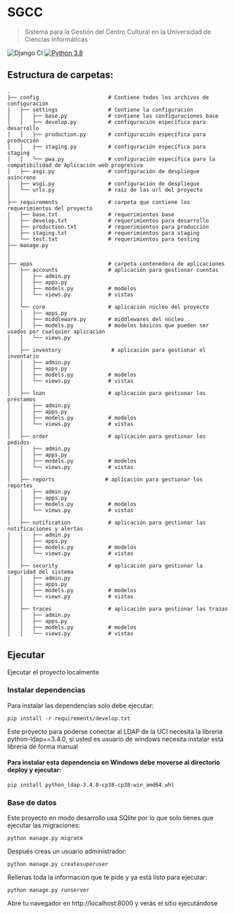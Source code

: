 # SGCC
> Sistema para la Gestión del Centro Cultural en la Universidad de Ciencias Informáticas

![Django CI](https://github.com/JustShip/justshipto_core/actions/workflows/django.yml/badge.svg)
[![Python 3.8](https://img.shields.io/badge/python-3.8-blue.svg)](https://www.python.org/downloads/release/python-380/)

## Estructura de carpetas:

    .
    ├── config                      # Contiene todos los archivos de configuración
    │   ├── settings                # Contiene la configuración
    │   │   ├── base.py             # contiene las configuraciones base
    │   │   ├── develop.py          # configuración específica para desarrollo
    │   │   ├── production.py       # configuración específica para producción
    │   │   ├── staging.py          # configuración específica para staging
    │   │   └── pwa.py              # configuración específica para la compatibilidad de Aplicación web progresiva
    │   ├── asgi.py                 # configuración de despliegue asíncrono
    │   ├── wsgi.py                 # configuración de despliegue
    │   └── urls.py                 # raíz de las url del proyecto
    │ 
    ├── requirements                # carpeta que contiene los requerimientos del proyecto
    │   ├── base.txt                # requerimientos base
    │   ├── develop.txt             # requerimientos para desarrollo
    │   ├── production.txt          # requerimientos para producción
    │   ├── staging.txt             # requerimientos para staging
    │   └── test.txt                # requerimientos para testing
    ├── manage.py    
    │ 
    │ 
    ├── apps                        # carpeta contenedora de aplicaciones
    │   ├── accounts                # aplicación para gestionar cuentas
    │   │   ├── admin.py
    │   │   ├── apps.py
    │   │   ├── models.py           # modelos
    │   │   └── views.py            # vistas
    │   │
    │   └── core                    # aplicación núcleo del proyecto
    │   │   ├── apps.py             
    │   │   ├── middleware.py       # middlewares del núcleo
    │   │   ├── models.py           # modelos básicos que pueden ser usados por cualquier aplicación
    │   │   └── views.py
    │   │
    │   ├── inventory                # aplicación para gestionar el inventario
    │   │   ├── admin.py
    │   │   ├── apps.py
    │   │   ├── models.py           # modelos
    │   │   └── views.py            # vistas
    │   │
    │   ├── loan                    # aplicación para gestionar los préstamos
    │   │   ├── admin.py
    │   │   ├── apps.py
    │   │   ├── models.py           # modelos
    │   │   └── views.py            # vistas
    │   │
    │   ├── order                   # aplicación para gestionar los pedidos
    │   │   ├── admin.py
    │   │   ├── apps.py
    │   │   ├── models.py           # modelos
    │   │   └── views.py            # vistas
    │   │
    │   ├── reports                # aplicación para gestionar los reportes
    │   │   ├── admin.py
    │   │   ├── apps.py
    │   │   ├── models.py           # modelos
    │   │   └── views.py            # vistas
    │   │
    │   ├── notification            # aplicación para gestionar las notificaciones y alertas
    │   │   ├── admin.py
    │   │   ├── apps.py
    │   │   ├── models.py           # modelos
    │   │   └── views.py            # vistas
    │   │
    │   ├── security                # aplicación para gestionar la seguridad del sistema
    │   │   ├── admin.py
    │   │   ├── apps.py
    │   │   ├── models.py           # modelos
    │   │   └── views.py            # vistas
    │   │
    │   ├── traces                  # aplicación para gestionar las trazas
    │   │   ├── admin.py
    │   │   ├── apps.py
    │   │   ├── models.py           # modelos
    │   │   └── views.py            # vistas



## Ejecutar
Ejecutar el proyecto localmente
### Instalar dependencias
Para instalar las dependencias solo debe ejecutar:

    pip install -r requirements/develop.txt

Este proyecto para poderse conectar al LDAP de la UCI necesita la libreria  
python-ldap==3.4.0, si usted es usuario de windows necesita instalar esta libreria de forma manual
#### Para instalar esta dependencia en Windows debe moverse al directorio deploy y ejecutar:

    pip install python_ldap-3.4.0-cp38-cp38-win_amd64.whl

### Base de datos
Este proyecto en modo desarrollo usa SQlite por lo que solo tienes que ejecutar las migraciones:

    python manage.py migrate
Después creas un usuario administrador:

    python manage.py createsuperuser
Rellenas toda la información que te pide y ya está listo para ejecutar:

    python manage.py runserver
Abre tu navegador en http://localhost:8000 y verás el sitio ejecutándose
